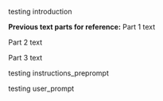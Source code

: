 testing introduction

**Previous text parts for reference:**
Part 1 text

Part 2 text

Part 3 text

testing instructions_preprompt

testing user_prompt